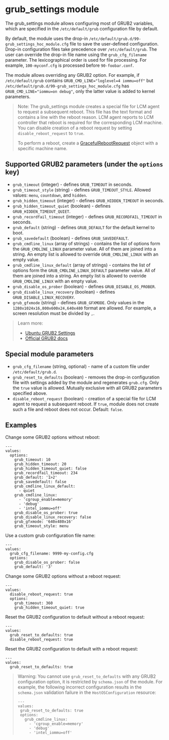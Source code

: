 # grub_settings module

The grub_settings module allows configuring most of GRUB2 variables, which are specified
in the `/etc/default/grub` configuration file by default.

By default, the module uses the drop-in `/etc/default/grub.d/99-grub_settings_hoc_module.cfg`
file to save the user-defined configuration. Drop-in configuration files take precedence
over `/etc/default/grub`. The user can override the drop-in file name using the `grub_cfg_filename`
parameter. The lexicographical order is used for file processing. For example, `100-myconf.cfg` is
processed before `90-foobar.conf`.

The module allows overriding any GRUB2 option. For example, if `/etc/default/grub` contains
`GRUB_CMD_LINE="loglevel=4 iommu=off"` but `/etc/default/grub.d/99-grub_settings_hoc_module.cfg` has
`GRUB_CMD_LINE="iommu=on debug"`, only the latter value is added to kernel parameters.

> Note: The grub_settings module creates a special file for LCM agent to request a subsequent reboot.
> This file has the text format and contains a line with the reboot reason. LCM agent reports
> to LCM controller that reboot is required for the corresponding LCM machine. You can disable
> creation of a reboot request by setting `disable_reboot_request` to `true`.
>
> To perform a reboot, create a
> [GracefulRebootRequest](https://docs.mirantis.com/container-cloud/latest/api/api-graceful-reboot-request.html)
> object with a specific machine name.

## Supported GRUB2 parameters (under the `options` key)

- `grub_timeout` (integer) - defines `GRUB_TIMEOUT` in seconds.
- `grub_timeout_style` (string) - defines `GRUB_TIMEOUT_STYLE`. Allowed values: `menu`,
`countdown`, and `hidden`.
- `grub_hidden_timeout` (integer) - defines `GRUB_HIDDEN_TIMEOUT` in seconds.
- `grub_hidden_timeout_quiet` (boolean) - defines `GRUB_HIDDEN_TIMEOUT_QUIET`.
- `grub_recordfail_timeout` (integer) - defines `GRUB_RECORDFAIL_TIMEOUT` in seconds.
- `grub_default` (string) - defines `GRUB_DEFAULT` for the default kernel to boot.
- `grub_savedefault` (boolean) - defines `GRUB_SAVEDEFAULT`.
- `grub_cmdline_linux` (array of strings) - contains the list of options form the `GRUB_CMDLINE_LINUX`
parameter value. All of them are joined into a string. An empty list is allowed to override `GRUB_CMDLINE_LINUX`
with an empty value.
- `grub_cmdline_linux_default` (array of strings) - contains the list of options form the
`GRUB_CMDLINE_LINUX_DEFAULT` parameter value. All of them are joined into a string. An empty list
is allowed to override `GRUB_CMDLINE_LINUX` with an empty value.
- `grub_disable_os_prober` (boolean) - defines `GRUB_DISABLE_OS_PROBER`.
- `grub_disable_linux_recovery` (boolean) - defines `GRUB_DISABLE_LINUX_RECOVERY`.
- `grub_gfxmode` (string) - defines `GRUB_GFXMODE`. Only values in the
`1280x1024x16,800x600x24,640x480` format are allowed. For example, a screen resolution must be
divided by `,`.

> Learn more:
>
> - [Ubuntu GRUB2 Settings](https://help.ubuntu.com/community/Grub2/Setup)
> - [Official GRUB2 docs](https://www.gnu.org/software/grub/manual/grub/html_node/Simple-configuration.html)


## Special module parameters

- `grub_cfg_filename` (string, optional) - name of a custom file under `/etc/default/grub.d`.
- `grub_reset_to_defaults` (boolean) - removes the drop-in configuration file with settings added
by the module and regenerates `grub.cfg`. Only the `true` value is allowed. Mutually exclusive with
all GRUB2 parameters specified above.
- `disable_reboot_request` (boolean) - creation of a special file for LCM agent to request
a subsequent reboot. If `true`, module does not create such a file and reboot does not occur. Default: `false`.

## Examples

Change some GRUB2 options without reboot:

```
---
values:
  options:
    grub_timeout: 10
    grub_hidden_timeout: 20
    grub_hidden_timeout_quiet: false
    grub_recordfail_timeout: 234
    grub_default: '1>2'
    grub_savedefault: false
    grub_cmdline_linux_default:
      - quiet
    grub_cmdline_linux:
      - 'cgroup_enable=memory'
      - 'debug'
      - 'intel_iommu=off'
    grub_disable_os_prober: true
    grub_disable_linux_recovery: false
    grub_gfxmode: '640x480x16'
    grub_timeout_style: menu
```

Use a custom grub configuration file name:

```
---
values:
  grub_cfg_filename: 9999-my-config.cfg
  options:
    grub_disable_os_prober: false
    grub_default: '3'
```

Change some GRUB2 options without a reboot request:

```
---
values:
  disable_reboot_request: true
  options:
    grub_timeout: 360
    grub_hidden_timeout_quiet: true
```

Reset the GRUB2 configuration to default without a reboot request:

```
---
values:
  grub_reset_to_defaults: true
  disable_reboot_request: true
```

Reset the GRUB2 configuration to default with a reboot request:

```
---
values:
  grub_reset_to_defaults: true
```

> Warning: You cannot use `grub_reset_to_defaults` with any GRUB2 configuration option,
> it is restricted by `schema.json` of the module. For example, the following incorrect
> configuration results in the `schema.json` validation failure in the `HostOSConfiguration`
> resource:
>
>```
>---
>values:
>  grub_reset_to_defaults: true
>  options:
>    grub_cmdline_linux:
>      - 'cgroup_enable=memory'
>      - 'debug'
>      - 'intel_iommu=off'
>```

